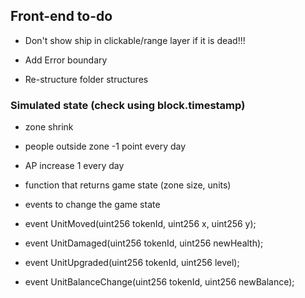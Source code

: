 ## Front-end to-do

- Don't show ship in clickable/range layer if it is dead!!!

- Add Error boundary
- Re-structure folder structures

### Simulated state (check using block.timestamp)

- zone shrink
- people outside zone -1 point every day
- AP increase 1 every day

- function that returns game state (zone size, units)
- events to change the game state
- event UnitMoved(uint256 tokenId, uint256 x, uint256 y);
- event UnitDamaged(uint256 tokenId, uint256 newHealth);
- event UnitUpgraded(uint256 tokenId, uint256 level);
- event UnitBalanceChange(uint256 tokenId, uint256 newBalance);
